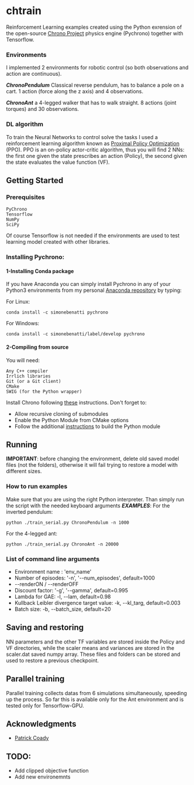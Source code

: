 # chtrain

Reinforcement Learning examples created using the Python exrension of the open-source [Chrono Project](http://www.projectchrono.org/) physics engine (Pychrono) together with Tensorflow.
### Environments
I implemented 2 environments for robotic control (so both observations and action are continuous). 

***ChronoPendulum*** Classical reverse pendulum, has to balance a pole on a cart.  1 action (force along the z axis) and 4 observations.

***ChronoAnt*** a 4-legged walker that has to walk straight. 8 actions (joint torques) and 30 observations.
### DL algorithm
To train the Neural Networks to control solve the tasks I used a  reinforcement learning algorithm  known as [Proximal Policy Optimization](https://arxiv.org/abs/1707.06347) (PPO). PPO is an on-policy actor-critic algorithm, thus you will find 2 NNs: the first one given the state prescribes an action (Policy), the second given the state evaluates the value function (VF).

## Getting Started

### Prerequisites


```
PyChrono
Tensorflow
NumPy
SciPy
```
Of course Tensorflow is not needed if the environments are used to test learning model created with other libraries.

### Installing Pychrono:
#### 1-Installing Conda package
If you have Anaconda you can simply install Pychrono in any of your Python3 environments from my personal [Anaconda repository](https://anaconda.org/SimoneBenatti/pychrono) by typing:

For Linux:
```
conda install -c simonebenatti pychrono 
```
For Windows:
```
conda install -c simonebenatti/label/develop pychrono
```

#### 2-Compiling from source
You will need:
```
Any C++ compiler
Irrlich libraries
Git (or a Git client)
CMake
SWIG (for the Python wrapper)
```
Install Chrono following [these](http://api.projectchrono.org/development/tutorial_install_chrono.html) instructions.
Don't forget to:
- Allow recursive cloning of submodules
- Enable the Python Module from CMake options
- Follow the additional [instructions](http://api.projectchrono.org/development/module_python_installation.html) to build the Python module

## Running
**IMPORTANT**: before changing the environment, delete old saved model files (not the folders), otherwise it will fail trying to restore a model with different sizes. 
### How to run examples
Make sure that you are using the right Python interpreter. Than simply run the script with the needed keyboard arguments
***EXAMPLES***: 
For the inverted pendulum:

```python ./train_serial.py ChronoPendulum -n 1000```

For the 4-legged ant:

```python ./train_serial.py ChronoAnt -n 20000```

### List of command line arguments

 - Environment name : 'env_name'
 - Number of episodes: '-n', '--num_episodes', default=1000
 -  --renderON / --renderOFF
 - Discount factor: '-g', '--gamma', default=0.995
 - Lambda for GAE: -l, --lam, default=0.98
 - Kullback Leibler divergence target value: -k, --kl_targ, default=0.003
 - Batch size: -b, --batch_size, default=20

## Saving and restoring

NN parameters and the other TF variables are stored inside the Policy and VF directories, while the scaler means and variances are stored in the scaler.dat saved numpy array. These files and folders can be stored and used to restore a previous checkpoint.

## Parallel training
Parallel training collects datas from 6 simulations simultaneously, speeding up the process. So far this is available only for the Ant environment and is tested only for Tensorflow-GPU.
## Acknowledgments

* [Patrick Coady](https://github.com/pat-coady)
 
## TODO:
- Add clipped objective function
- Add new environemnts 